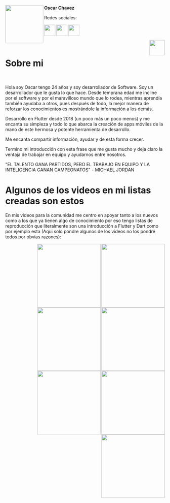 <!-- Profile Image -->
<img src="https://pbs.twimg.com/profile_images/1250689193967263744/6_7Y7UiW_400x400.jpg" height="120" width="120" align="left"/> **Oscar Chavez**

Redes sociales:
</br>

<a href="https://twitter.com/oscar_ch_b"> <img src="http://assets.stickpng.com/images/580b57fcd9996e24bc43c53e.png" height="35" align="left"/> </a>

<a href="https://www.linkedin.com/in/oscarchb/"> <img src="https://user-images.githubusercontent.com/19904063/117954386-41883f80-b317-11eb-8bfc-d47ac0f8027c.png"  height="35" align="left"/> </a>

<a href="https://www.youtube.com/channel/UCr4jAEWSLAUe1AAoq_70nyg"> <img src="https://upload.wikimedia.org/wikipedia/commons/thumb/0/09/YouTube_full-color_icon_%282017%29.svg/1280px-YouTube_full-color_icon_%282017%29.svg.png" height="35" align="left"/> </a>

<br/>
<br/>

<!-- Boton votar -->
<a href="https://github.com/FlutterSpain/quest/issues/1#issuecomment-839987951"> <img src="https://user-images.githubusercontent.com/19904063/117955137-01758c80-b318-11eb-9575-6aba57ba04b5.png" height="48" align="right"/> </a>
<br/>

# Sobre mi
<br/>

Hola soy Oscar tengo 24 años y soy desarrollador de Software. Soy un desarrollador que le gusta lo que hace. Desde temprana edad me incline por el software y por el maravilloso mundo que lo rodea, mientras aprendía también ayudaba a otros, pues después de todo, la mejor manera de reforzar los conocimientos es mostrándole la información a los demás.

Desarrollo en Flutter desde 2018 (un poco más un poco menos) y me encanta su simpleza y todo lo que abarca la creación de apps móviles de la mano de este hermosa y potente herramienta de desarrollo.

Me encanta compartir información, ayudar y de esta forma crecer.

Termino mi introducción con esta frase que me gusta mucho y deja claro la ventaja de trabajar en equipo y ayudarnos entre nosotros.

"EL TALENTO GANA PARTIDOS, PERO EL TRABAJO EN EQUIPO Y LA INTELIGENCIA GANAN CAMPEONATOS" - MICHAEL JORDAN

# Algunos de los videos en mi listas creadas son estos

En mis videos para la comunidad me centro en apoyar tanto a los nuevos como a los que ya tienen algo de conocimiento por eso tengo listas de reproducción que literalmente son una introducción a Flutter y Dart como por ejemplo esta (Aqui solo pondre algunos de los videos no los pondré todos por obvias razones):

<a style="margin-bottom: 10px;" href="https://www.youtube.com/watch?v=LVhsMHxG0Zs&list=PLuvRaIlbwRWUP8fSdlK9k-cVAflWNZdtK&index=1&t=83s"> 
  <img src="https://i.ytimg.com/vi/LVhsMHxG0Zs/hqdefault.jpg?sqp=-oaymwEbCKgBEF5IVfKriqkDDggBFQAAiEIYAXABwAEG&rs=AOn4CLCAmwoDdEMAnuvQhLmqrEUaPIONZw" height="200" align="right"/> 
</a>

<div></div>

<a style="margin-bottom: 10px;" href="https://www.youtube.com/watch?v=mSyIIBiokb4&list=PLuvRaIlbwRWUP8fSdlK9k-cVAflWNZdtK&index=3&t=68s"> 
  <img src="https://i.ytimg.com/vi/mSyIIBiokb4/hqdefault.jpg?sqp=-oaymwEbCKgBEF5IVfKriqkDDggBFQAAiEIYAXABwAEG&rs=AOn4CLB5UtQ7FcSG8e-02rzddjHWc--Jkg" height="200" align="right"/> 
</a>

<a style="margin-bottom: 10px;" href="https://www.youtube.com/watch?v=GD0i2PGiG_g&list=PLuvRaIlbwRWUP8fSdlK9k-cVAflWNZdtK&index=3&t=27s"> 
  <img src="https://i.ytimg.com/vi/GD0i2PGiG_g/hqdefault.jpg?sqp=-oaymwEbCKgBEF5IVfKriqkDDggBFQAAiEIYAXABwAEG&rs=AOn4CLAGWI_dAIvdpSyx8w9QGTIY08zp_w" height="200" align="right"/> 
</a>

<a style="margin-bottom: 10px;" href="https://www.youtube.com/watch?v=3MhX33GUr78&list=PLuvRaIlbwRWUP8fSdlK9k-cVAflWNZdtK&index=4"> 
  <img src="https://i.ytimg.com/vi/3MhX33GUr78/hqdefault.jpg?sqp=-oaymwEbCKgBEF5IVfKriqkDDggBFQAAiEIYAXABwAEG&rs=AOn4CLAvc3a9bsJmnyYYTz3oSFy-WMR4DQ" height="200" align="right"/> 
</a>

<a style="margin-bottom: 10px;" href="https://www.youtube.com/watch?v=TUH8qxNaYUg&list=PLuvRaIlbwRWUP8fSdlK9k-cVAflWNZdtK&index=5"> 
  <img src="https://i.ytimg.com/vi/TUH8qxNaYUg/hqdefault.jpg?sqp=-oaymwEbCKgBEF5IVfKriqkDDggBFQAAiEIYAXABwAEG&rs=AOn4CLAUcfj-R7fXx6twFzhbLIlHknTHTA" height="200" align="right"/> 
</a>

<a style="margin-bottom: 10px;" href="https://www.youtube.com/watch?v=JeB-zuLa2sA&list=PLuvRaIlbwRWUP8fSdlK9k-cVAflWNZdtK&index=6&t=4s"> 
  <img src="https://i.ytimg.com/vi/JeB-zuLa2sA/hqdefault.jpg?sqp=-oaymwEbCKgBEF5IVfKriqkDDggBFQAAiEIYAXABwAEG&rs=AOn4CLCXs6bFjNmUAd8ANJJl1yLp9Wpzdg" height="200" align="right"/> 
</a>

<a style="margin-bottom: 10px;" href="https://www.youtube.com/watch?v=NwFUISjK-x8&list=PLuvRaIlbwRWV9pd-mkJJ4NC2kB1zZALUh&index=1&t=34s"> 
<img src="https://i.ytimg.com/vi/NwFUISjK-x8/hqdefault.jpg?sqp=-oaymwEbCKgBEF5IVfKriqkDDggBFQAAiEIYAXABwAEG&rs=AOn4CLBGZM3HQPl-M_by-njU-gGxiFVKcA" height="200" align="right"/> 
</a>
